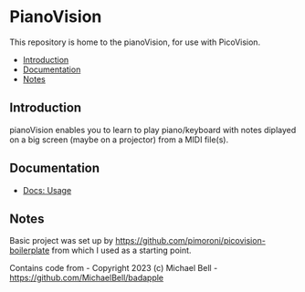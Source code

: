 # PianoVision 

This repository is home to the pianoVision, for use with PicoVision.

- [Introduction](#introduction)
- [Documentation](#documentation)
- [Notes](#notes)


## Introduction

pianoVision enables you to learn to play piano/keyboard with notes diplayed on a big screen (maybe on a projector) from a MIDI file(s).

## Documentation

* [Docs: Usage](docs/USAGE.md)

## Notes

Basic project was set up by https://github.com/pimoroni/picovision-boilerplate from which I used as a starting point.

Contains code from - Copyright 2023 (c) Michael Bell - https://github.com/MichaelBell/badapple
